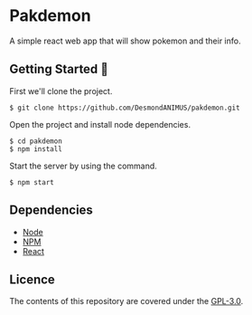# Pakdemon
A simple react web app that will show pokemon and their info.

## Getting Started :rocket:

First we'll clone the project.

```shell
$ git clone https://github.com/DesmondANIMUS/pakdemon.git
```

Open the project and install node dependencies.

```shell
$ cd pakdemon
$ npm install
```

Start the server by using the command.
```shell
$ npm start
```

## Dependencies
* [Node](https://nodejs.org/)
* [NPM](https://www.npmjs.com/)
* [React](https://reactjs.org/)

## Licence
The contents of this repository are covered under the [GPL-3.0](https://github.com/DesmondANIMUS/pakdemon/blob/master/LICENSE).